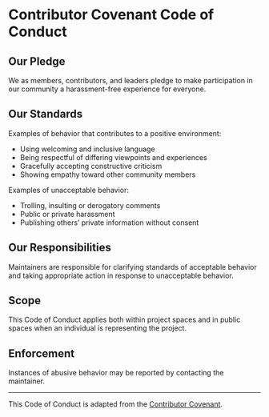 # Contributor Covenant Code of Conduct

## Our Pledge

We as members, contributors, and leaders pledge to make participation in our community a harassment-free experience for everyone.

## Our Standards

Examples of behavior that contributes to a positive environment:
- Using welcoming and inclusive language
- Being respectful of differing viewpoints and experiences
- Gracefully accepting constructive criticism
- Showing empathy toward other community members

Examples of unacceptable behavior:
- Trolling, insulting or derogatory comments
- Public or private harassment
- Publishing others’ private information without consent

## Our Responsibilities

Maintainers are responsible for clarifying standards of acceptable behavior and taking appropriate action in response to unacceptable behavior.

## Scope

This Code of Conduct applies both within project spaces and in public spaces when an individual is representing the project.

## Enforcement

Instances of abusive behavior may be reported by contacting the maintainer.

---

This Code of Conduct is adapted from the [Contributor Covenant](https://www.contributor-covenant.org/).
